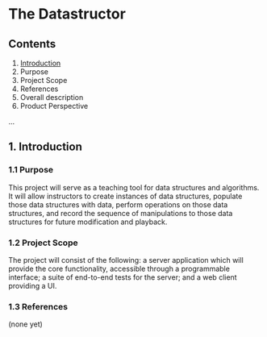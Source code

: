# The Datastructor

## Contents

1. [Introduction](#introduction)
  1. Purpose
  2. Project Scope
  3. References
2. Overall description
  1. Product Perspective

...

## 1. Introduction

### 1.1 Purpose

This project will serve as a teaching tool for data structures and algorithms.  It will allow instructors to create instances of data structures, populate those data structures with data, perform operations on those data structures, and record the sequence of manipulations to those data structures for future modification and playback.

### 1.2 Project Scope

The project will consist of the following: a server application which will provide the core functionality, accessible through a programmable interface; a suite of end-to-end tests for the server; and a web client providing a UI. 

### 1.3 References

(none yet)


